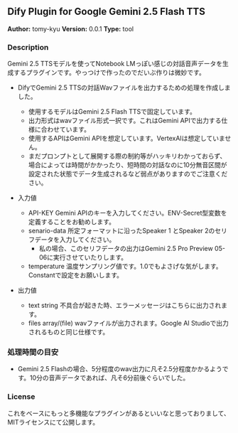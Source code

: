 ## Dify Plugin for Google Gemini 2.5 Flash TTS 

**Author:** tomy-kyu
**Version:** 0.0.1
**Type:** tool

### Description

Gemini 2.5 TTSモデルを使ってNotebook LMっぽい感じの対話音声データを生成するプラグインです。やっつけで作ったのでだいぶ作りは微妙です。

* DifyでGemini 2.5 TTSの対話Wavファイルを出力するための処理を作成しました。
  * 使用するモデルはGemini 2.5 Flash TTSで固定しています。
  * 出力形式はwavファイル形式一択です。これはGemini APIで出力する仕様に合わせています。
  * 使用するAPIはGemini APIを想定しています。VertexAIは想定していません。
  * まだプロンプトとして展開する際の制約等がハッキリわかっておらず、場合によっては時間がかかったり、短時間の対話なのに10分無音区間が設定された状態でデータ生成されるなど弱点がありますのでご注意ください。
 
* 入力値
  * API-KEY Gemini APIのキーを入力してください。ENV-Secret型変数を定義することをお勧めします。
  * senario-data 所定フォーマットに沿ったSpeaker 1 とSpeaker 2のセリフデータを入力してください。
    * 私の場合、このセリフデータの出力はGemini 2.5 Pro Preview 05-06に実行させていたりします。
  * temperature 温度サンプリング値です。1.0でもよさげな気がします。Constantで設定をお願いします。

* 出力値
  * text string 不具合が起きた時、エラーメッセージはこちらに出力されます。
  * files array/(file) wavファイルが出力されます。Google AI Studioで出力されるものと同じ仕様です。

### 処理時間の目安

* Gemini 2.5 Flashの場合、5分程度のwav出力に凡そ2.5分程度かかるようです。10分の音声データであれば、凡そ6分前後ぐらいでした。

### License

これをベースにもっと多機能なプラグインがあるといいなと思っておりまして、MITライセンスにて公開します。

